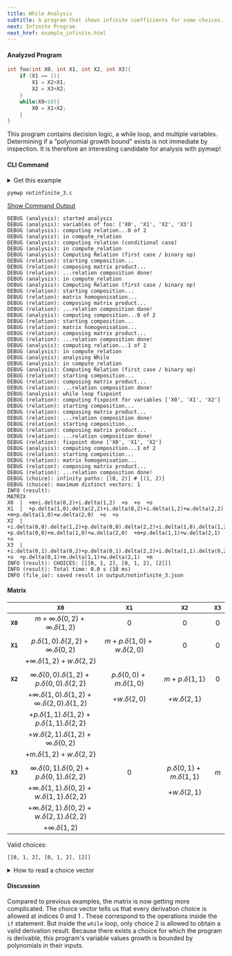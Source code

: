 ```yaml
---
title: While Analysis
subtitle: A program that shows infinite coefficients for some choices.
next: Infinite Program
next_href: example_infinite.html
---
```


#### Analyzed Program

```c
int foo(int X0, int X1, int X2, int X3){
    if (X1 == 1){
        X1 = X2+X1;
        X2 = X3+X2;
    }
    while(X0<10){
        X0 = X1+X2;
    }
}
```

This program contains decision logic, a while loop, and multiple variables.
Determining if a "polynomial growth bound" exists is not immediate by inspection.
It is therefore an interesting candidate for analysis with pymwp!


#### CLI Command

<details>
<summary>Get this example</summary>

```console
wget https://raw.githubusercontent.com/statycc/pymwp/main/c_files/not_infinite/notinfinite_3.c
```
</details>

```console
pymwp notinfinite_3.c
```

<p>
  <a class="btn btn-outline-secondary" data-bs-toggle="collapse"
    href="#outputLog" role="button" aria-expanded="false"
    aria-controls="outputLog">
    Show Command Output
  </a>
</p>
<div class="collapse" id="outputLog"><div class="card card-body">

```
DEBUG (analysis): started analysis
DEBUG (analysis): variables of foo: ['X0', 'X1', 'X2', 'X3']
DEBUG (analysis): computing relation...0 of 2
DEBUG (analysis): in compute_relation
DEBUG (analysis): computing relation (conditional case)
DEBUG (analysis): in compute_relation
DEBUG (analysis): Computing Relation (first case / binary op)
DEBUG (relation): starting composition...
DEBUG (relation): composing matrix product...
DEBUG (relation): ...relation composition done!
DEBUG (analysis): in compute_relation
DEBUG (analysis): Computing Relation (first case / binary op)
DEBUG (relation): starting composition...
DEBUG (relation): matrix homogenisation...
DEBUG (relation): composing matrix product...
DEBUG (relation): ...relation composition done!
DEBUG (analysis): computing composition...0 of 2
DEBUG (relation): starting composition...
DEBUG (relation): matrix homogenisation...
DEBUG (relation): composing matrix product...
DEBUG (relation): ...relation composition done!
DEBUG (analysis): computing relation...1 of 2
DEBUG (analysis): in compute_relation
DEBUG (analysis): analysing While
DEBUG (analysis): in compute_relation
DEBUG (analysis): Computing Relation (first case / binary op)
DEBUG (relation): starting composition...
DEBUG (relation): composing matrix product...
DEBUG (relation): ...relation composition done!
DEBUG (analysis): while loop fixpoint
DEBUG (relation): computing fixpoint for variables ['X0', 'X1', 'X2']
DEBUG (relation): starting composition...
DEBUG (relation): composing matrix product...
DEBUG (relation): ...relation composition done!
DEBUG (relation): starting composition...
DEBUG (relation): composing matrix product...
DEBUG (relation): ...relation composition done!
DEBUG (relation): fixpoint done ['X0', 'X1', 'X2']
DEBUG (analysis): computing composition...1 of 2
DEBUG (relation): starting composition...
DEBUG (relation): matrix homogenisation...
DEBUG (relation): composing matrix product...
DEBUG (relation): ...relation composition done!
DEBUG (choice): infinity paths: [(0, 2)] # [(1, 2)]
DEBUG (choice): maximum distinct vectors: 1
INFO (result): 
MATRIX
X0  |  +m+i.delta(0,2)+i.delta(1,2)  +o  +o  +o
X1  |  +p.delta(1,0).delta(2,2)+i.delta(0,2)+i.delta(1,2)+w.delta(2,2)  +m+p.delta(1,0)+w.delta(2,0)  +o  +o
X2  |  +i.delta(0,0).delta(1,2)+p.delta(0,0).delta(2,2)+i.delta(1,0).delta(1,2)+i.delta(2,0).delta(1,2)+p.delta(1,1).delta(1,2)+p.delta(1,1).delta(2,2)+w.delta(2,1).delta(1,2)+i.delta(0,2)+m.delta(1,2)+w.delta(2,2)  +p.delta(0,0)+m.delta(1,0)+w.delta(2,0)  +m+p.delta(1,1)+w.delta(2,1)  +o
X3  |  +i.delta(0,1).delta(0,2)+p.delta(0,1).delta(2,2)+i.delta(1,1).delta(0,2)+w.delta(1,1).delta(2,2)+i.delta(2,1).delta(0,2)+w.delta(2,1).delta(2,2)+i.delta(1,2)  +o  +p.delta(0,1)+m.delta(1,1)+w.delta(2,1)  +m
INFO (result): CHOICES: [[[0, 1, 2], [0, 1, 2], [2]]]
INFO (result): Total time: 0.0 s (10 ms)
INFO (file_io): saved result in output/notinfinite_3.json
```
</div></div>

#### Matrix

|          |                               `X0`                               |              `X1`               |             `X2`              | `X3` |
|----------|:----------------------------------------------------------------:|:-------------------------------:|:-----------------------------:|:----:|
| **`X0`** |            $m+\infty.\delta(0,2)+\infty.\delta(1,2)$             |               $0$               |              $0$              | $0$  |
|          |                                                                  |                                 |                               |      |
| **`X1`** |          $p.\delta(1,0).\delta(2,2)+\infty.\delta(0,2)$          | $m+p.\delta(1,0)+w.\delta(2,0)$ |              $0$              | $0$  |
|          |               $+\infty.\delta(1,2)+w.\delta(2,2)$                |                                 |                               |
|          |                                                                  |                                 |                               |      |
| **`X2`** |    $\infty.\delta(0,0).\delta(1,2)+p.\delta(0,0).\delta(2,2)$    |  $p.\delta(0,0)+m.\delta(1,0)$  |       $m+p.\delta(1,1)$       | $0$  |
|          | $+\infty.\delta(1,0).\delta(1,2)+\infty.\delta(2,0).\delta(1,2)$ |        $+w.\delta(2,0)$         |       $+w.\delta(2,1)$        |
|          |      $+p.\delta(1,1).\delta(1,2)+p.\delta(1,1).\delta(2,2)$      |                                 |                               |
|          |         $+w.\delta(2,1).\delta(1,2)+\infty.\delta(0,2)$          |                                 |                               |
|          |                  $+m.\delta(1,2)+w.\delta(2,2)$                  |                                 |                               |
|          |                                                                  |                                 |                               |      |
| **`X3`** |    $\infty.\delta(0,1).\delta(0,2)+p.\delta(0,1).\delta(2,2)$    |               $0$               | $p.\delta(0,1)+m.\delta(1,1)$ | $m$  |
|          |   $+\infty.\delta(1,1).\delta(0,2)+w.\delta(1,1).\delta(2,2)$    |                                 |       $+w.\delta(2,1)$        |
|          |   $+\infty.\delta(2,1).\delta(0,2)+w.\delta(2,1).\delta(2,2)$    |                                 |                               |
|          |                      $+\infty.\delta(1,2)$                       |                                 |                               |

Valid choices:

```
[[0, 1, 2], [0, 1, 2], [2]]
```

<details>
<summary>How to read a choice vector</summary>

<pre>

choices:    ↓  ↓  ↓    ↓  ↓  ↓    ↓
          [[0, 1, 2], [0, 1, 2], [2]]
           └───────┘  └───────┘  └─┘
index:         0          1       2

</pre>

The intent is to read the vector like a regular expression, e.g., $[0,0,2]$ and $[1,0,2]$ are valid choices.
</details>


#### Discussion

Compared to previous examples, the matrix is now getting more complicated.
The choice vector tells us that every derivation choice is allowed at indices 0 and 1 . These correspond to the operations inside the `if` statement.
But inside the `while` loop, only choice 2 is allowed to obtain a valid derivation result.
Because there exists a choice for which the program is derivable, this program's variable values growth is bounded by polynomials in their inputs.

